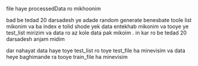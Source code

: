 file haye processedData ro mikhoonim 

bad be tedad 20 darsadesh ye adade random generate benesbate toole list mikonim va ba index e tolid shode yek data entekhab mikonim va tooye ye test_list mirizim va data ro az  kole data pak mikoim . in kar ro be tedad 20 darsadesh anjam midim 

dar nahayat data haye toye test_list ro toye test_file ha minevisim 
va data heye baghimande ra tooye train_file ha minevisim


